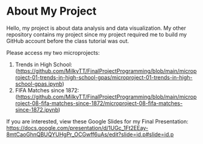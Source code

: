 # About My Project
Hello, my project is about data analysis and data visualization. My other repository contains my project since my project required me to build my GitHub account before the class tutorial was out.

Please access my two microprojects: 
1. Trends in High School: (https://github.com/MilkyTT/FinalProjectProgramming/blob/main/microproject-01-trends-in-high-school-gpas/microproject-01-trends-in-high-school-gpas.ipynb)
2. FIFA Matches since 1872: (https://github.com/MilkyTT/FinalProjectProgramming/blob/main/microproject-08-fifa-matches-since-1872/microproject-08-fifa-matches-since-1872.ipynb)

If you are interested, view these Google Slides for my Final Presentation:
https://docs.google.com/presentation/d/1UGc_1Ft2EEay-8mtCaoGhnQBUQYUHgPr_OCGwff6uAs/edit?slide=id.p#slide=id.p
